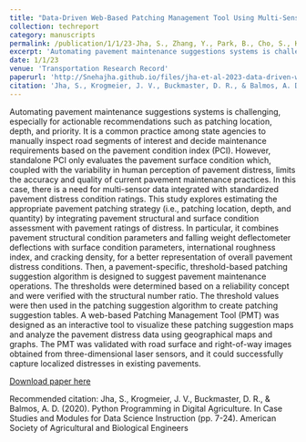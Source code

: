 ```yaml
---
title: "Data-Driven Web-Based Patching Management Tool Using Multi-Sensor Pavement Structure Measurements"
collection: techreport
category: manuscripts
permalink: /publication/1/1/23-Jha, S., Zhang, Y., Park, B., Cho, S., Krogmeier, J. V., Bagchi, T., & Haddock, J. E. (2023). Data-Driven Web-Based Patching Management Tool Using Multi-Sensor Pavement Structure Measurements. Transportation Research Record, 2677(12), 83-98.
excerpt: 'Automating pavement maintenance suggestions systems is challenging, especially for actionable recommendations such as patching location, depth, and priority. It is a common practice among state agencies to manually inspect road segments of interest and decide maintenance requirements based on the pavement condition index (PCI). However, standalone PCI only evaluates the pavement surface condition which, coupled with the variability in human perception of pavement distress, limits the accuracy and quality of current pavement maintenance practices. In this case, there is a need for multi-sensor data integrated with standardized pavement distress condition ratings. This study explores estimating the appropriate pavement patching strategy (i.e., patching location, depth, and quantity) by integrating pavement structural and surface condition assessment with pavement ratings of distress. In particular, it combines pavement structural condition parameters and falling weight deflectometer deflections with surface condition parameters, international roughness index, and cracking density, for a better representation of overall pavement distress conditions. Then, a pavement-specific, threshold-based patching suggestion algorithm is designed to suggest pavement maintenance operations. The thresholds were determined based on a reliability concept and were verified with the structural number ratio. The threshold values were then used in the patching suggestion algorithm to create patching suggestion tables. A web-based Patching Management Tool (PMT) was designed as an interactive tool to visualize these patching suggestion maps and analyze the pavement distress data using geographical maps and graphs. The PMT was validated with road surface and right-of-way images obtained from three-dimensional laser sensors, and it could successfully capture localized distresses in existing pavements.'
date: 1/1/23
venue: 'Transportation Research Record'
paperurl: 'http://Snehajha.github.io/files/jha-et-al-2023-data-driven-web-based-patching-management-tool-using-multi-sensor-pavement-structure-measurements.pdf'
citation: 'Jha, S., Krogmeier, J. V., Buckmaster, D. R., & Balmos, A. D. (2020). Python Programming in Digital Agriculture. In Case Studies and Modules for Data Science Instruction (pp. 7-24). American Society of Agricultural and Biological Engineers'
---
```

Automating pavement maintenance suggestions systems is challenging, especially for actionable recommendations such as patching location, depth, and priority. It is a common practice among state agencies to manually inspect road segments of interest and decide maintenance requirements based on the pavement condition index (PCI). However, standalone PCI only evaluates the pavement surface condition which, coupled with the variability in human perception of pavement distress, limits the accuracy and quality of current pavement maintenance practices. In this case, there is a need for multi-sensor data integrated with standardized pavement distress condition ratings. This study explores estimating the appropriate pavement patching strategy (i.e., patching location, depth, and quantity) by integrating pavement structural and surface condition assessment with pavement ratings of distress. In particular, it combines pavement structural condition parameters and falling weight deflectometer deflections with surface condition parameters, international roughness index, and cracking density, for a better representation of overall pavement distress conditions. Then, a pavement-specific, threshold-based patching suggestion algorithm is designed to suggest pavement maintenance operations. The thresholds were determined based on a reliability concept and were verified with the structural number ratio. The threshold values were then used in the patching suggestion algorithm to create patching suggestion tables. A web-based Patching Management Tool (PMT) was designed as an interactive tool to visualize these patching suggestion maps and analyze the pavement distress data using geographical maps and graphs. The PMT was validated with road surface and right-of-way images obtained from three-dimensional laser sensors, and it could successfully capture localized distresses in existing pavements.

[Download paper here](http://Snehajha.github.io/files/jha-et-al-2023-data-driven-web-based-patching-management-tool-using-multi-sensor-pavement-structure-measurements.pdf)

Recommended citation: Jha, S., Krogmeier, J. V., Buckmaster, D. R., & Balmos, A. D. (2020). Python Programming in Digital Agriculture. In Case Studies and Modules for Data Science Instruction (pp. 7-24). American Society of Agricultural and Biological Engineers